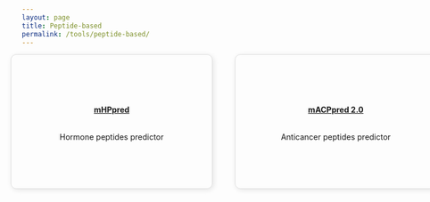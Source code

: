 ```yaml
---
layout: page
title: Peptide-based
permalink: /tools/peptide-based/
---
```


<!-- Ensure Bootstrap is loaded
<link rel="stylesheet" href="https://cdn.jsdelivr.net/npm/bootstrap@5.3.0/dist/css/bootstrap.min.css"> -->

<section id="programs" class="programs">
    <div class="container">
        <div id="Peptide-based" class="custom-row">
            <!-- First Box -->
            <div class="custom-box">
                <h4><a href="https://balalab-skku.org/mHPpred/" target="_blank" rel="noopener noreferrer" class="text-success">mHPpred</a></h4>
                <p>Hormone peptides predictor</p>
            </div>
            <!-- Second Box -->
            <div class="custom-box">
                <h4><a href="https://balalab-skku.org/mACPpred2/" target="_blank" rel="noopener noreferrer" class="text-success">mACPpred 2.0</a></h4>
                <p>Anticancer peptides predictor</p>
            </div>
        </div>
    </div>
</section>

<style>
    /* Ensure the main content is aligned to the left */
    .programs .container {
        display: flex;
        flex-direction: column;
        align-items: flex-start;
    }

    /* Adjust heading to align left */
    h1 {
        text-align: left;
        margin-bottom: 20px;
    }

    /* Box styling */
    .custom-box {
        width: 320px; /* Increase size */
        height: 200px; /* Increase height */
        padding: 20px;
        border: 1px solid #ddd;
        border-radius: 10px;
        box-shadow: 2px 2px 10px rgba(0, 0, 0, 0.1);
        text-align: center;
        display: flex;
        flex-direction: column;
        justify-content: center; /* Center vertically */
        align-items: center; /* Center horizontally */
    }

    /* Row container to hold boxes and align them left */
    .custom-row {
        display: flex;
        gap: 40px; /* Space between boxes */
        margin-left: -20px;
    }
</style>